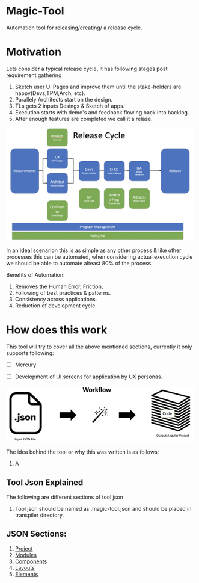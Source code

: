 # Magic-Tool
Automation tool for releasing/creating/ a release cycle.

# Motivation
Lets consider a typical release cycle, It has following stages post requirement gathering
1. Sketch user UI Pages and improve them until the stake-holders are happy(Devs,TPM,Arch, etc).
2. Parallely Architects start on the design.
3. TLs gets 2 inputs Desings & Sketch of apps.
4. Execution starts with demo's and feedback flowing back into backlog.
5. After enough features are completed we call it a relase.

<img src="documentation/Release.png" alt="Release Cycle" width="500"/>

In an ideal scenarion this is as simple as any other process & like other processes this can be automated, when considering actual execution cycle we should be able to automate alteast 80% of the process.

Benefits of Automation:
1. Removes the Human Error, Friction,
2. Following of best practices & patterns.
3. Consistency across applications.
4. Reduction of development cycle.

# How does this work
This tool will try to cover all the above mentioned sections, currently it only supports following:

- [ ] Mercury
- [ ] Development of UI screens for application by UX personas.



<img src="documentation/flow.png" alt="Tool Workflow" width="500"/>

The idea behind the tool or why this was written is as follows:
1. A 

## Tool Json Explained
The following are different sections of tool json
1. Tool json should be named as .magic-tool.json and should be placed in transpiler directory.

## JSON Sections:
1. [Project](documentation/project.md)
2. [Modules](documentation/modules.md)
3. [Components](documentation/components.md)
4. [Layouts](documentation/layouts.md)
5. [Elements](documentation/elements.md)